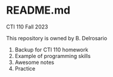 # README.md
CTI 110 Fall 2023

This repository is owned by B. Delrosario
1. Backup for CTI 110 homework
2. Example of programming skills
3. Awesome notes
4. Practice
